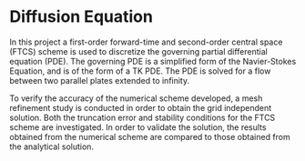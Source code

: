 # Diffusion Equation

In this project a first-order forward-time and second-order central space (FTCS) scheme is used to discretize the governing partial differential equation (PDE).  The governing PDE is a simplified form of the Navier-Stokes Equation, and is of the form of a TK PDE.  The PDE is solved for a flow between two parallel plates extended to infinity.  

To verify the accuracy of the numerical scheme developed, a mesh refinement study is conducted in order to obtain the grid independent solution.  Both the truncation error and stability conditions for the FTCS scheme are investigated.  In order to validate the solution, the results obtained from the numerical scheme are compared to those obtained from the analytical solution. 


